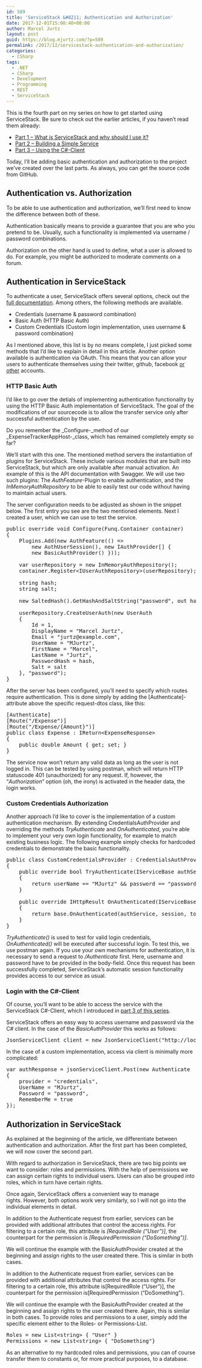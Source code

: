 ```yaml
---
id: 589
title: 'ServiceStack &#8211; Authentication and Authorization'
date: 2017-12-01T15:00:40+00:00
author: Marcel Jurtz
layout: post
guid: https://blog.mjurtz.com/?p=589
permalink: /2017/12/servicestack-authentication-and-authorization/
categories:
  - CSharp
tags:
  - .NET
  - CSharp
  - Development
  - Programming
  - REST
  - ServiceStack
---
```

This is the fourth part on my series on how to get started using ServiceStack. Be sure to check out the earlier articles, if you haven&#8217;t read them already:

  * [Part 1 &#8211; What is ServiceStack and why should I use it?](https://blog.mjurtz.com/2017/11/what-is-servicestack/)
  * [Part 2 &#8211; Building a Simple Service](https://blog.mjurtz.com/2017/11/servicestack-building-simple-service/)
  * [Part 3 &#8211; Using the C#-Client](https://blog.mjurtz.com/2017/11/servicestack-using-the-c-client/)

Today, I&#8217;ll be adding basic authentication and authorization to the project we&#8217;ve created over the last parts. As always, you can get the source code from GitHub.

## Authentication vs. Authorization

To be able to use authentication and authorization, we&#8217;ll first need to know the difference between both of these.

Authentication basically means to provide a guarantee that you are who you pretend to be. Usually, such a functionality is implemented via username / password combinations.

Authorization on the other hand is used to define, what a user is allowed to do. For example, you might be authorized to moderate comments on a forum.

## Authentication in ServiceStack

To authenticate a user, ServiceStack offers several options, check out the [full documentation](http://docs.servicestack.net/authentication-and-authorization). Among others, the following methods are available.

  * Credentials (username & password combination)
  * Basic Auth (HTTP Basic Auth)
  * Custom Credentials (Custom login implementation, uses username & password combination)

As I mentioned above, this list is by no means complete, I just picked some methods that I&#8217;d like to explain in detail in this article. Another option available is authentication via OAuth. This means that you can allow your users to authenticate themselves using their twitter, github, facebook [or other](http://docs.servicestack.net/authentication-and-authorization#oauth-providers) accounts.

### HTTP Basic Auth

I&#8217;d like to go over the detials of implementing authentication functionality by using the HTTP Basic Auth implementation of ServiceStack. The goal of the modifications of our sourcecode is to allow the transfer service only after successful authentication by the user.

Do you remember the _Configure-_method of our _ExpenseTrackerAppHost-_class, which has remained completely empty so far?
  
We&#8217;ll start with this one. The mentioned method servers the instantiation of plugins for ServiceStack. These include various modules that are built into ServiceStack, but which are only available after manual activation. An example of this is the API documentation with Swagger. We will use two such plugins: The _AuthFeature_-Plugin to enable authentication, and the _InMemoryAuthRepository_ to be able to easily test our code without having to maintain actual users.

The server configuration needs to be adjusted as shown in the snippet below. The first entry you see are the two mentioned elements. Next I created a user, which we can use to test the service.

<pre class="EnlighterJSRAW" data-enlighter-language="csharp">public override void Configure(Funq.Container container)
{
    Plugins.Add(new AuthFeature(() =&gt;
        new AuthUserSession(), new IAuthProvider[] {
        new BasicAuthProvider() }));

    var userRepository = new InMemoryAuthRepository();
    container.Register&lt;IUserAuthRepository&gt;(userRepository);

    string hash;
    string salt;

    new SaltedHash().GetHashAndSaltString("password", out hash, out salt);
    
    userRepository.CreateUserAuth(new UserAuth
    {
        Id = 1,
        DisplayName = "Marcel Jurtz",
        Email = "jurtz@example.com",
        UserName = "MJurtz",
        FirstName = "Marcel",
        LastName = "Jurtz",
        PasswordHash = hash,
        Salt = salt
    }, "password");
}</pre>

After the server has been configured, you&#8217;ll need to specify which routes require authentication. This is done simply by adding the [Authenticate]-attribute above the specific request-dtos class, like this:

<pre class="EnlighterJSRAW" data-enlighter-language="csharp">[Authenticate]
[Route("/Expense")]
[Route("/Expense/{Amount}")]
public class Expense : IReturn&lt;ExpenseResponse&gt;
{
    public double Amount { get; set; }
}</pre>

The service now won&#8217;t return any valid data as long as the user is not logged in. This can be tested by using postman, which will return HTTP statuscode 401 (unauthorized) for any request. If, however, the &#8220;_Authorization_&#8221; option (oh, the irony) is activated in the header data, the login works.

### Custom Credentials Authorization

Another approach I&#8217;d like to cover is the implementation of a custom authentication mechanism. By extending CredentialsAuthProvider and overriding the methods _TryAuthenticate_ and _OnAuthenticated_, you&#8217;re able to implement your very own login functionality, for example to match existing business logic. The following example simply checks for hardcoded credentials to demonstrate the basic functionality.

<pre class="EnlighterJSRAW" data-enlighter-language="csharp">public class CustomCredentialsProvider : CredentialsAuthProvider
{
    public override bool TryAuthenticate(IServiceBase authService, string userName, string password)
    {
        return userName == "MJurtz" && password == "password";
    }

    public override IHttpResult OnAuthenticated(IServiceBase authService, IAuthSession session, IAuthTokens tokens, Dictionary&lt;string, string&gt; authInfo)
    {
        return base.OnAuthenticated(authService, session, tokens, authInfo);
    }
}</pre>

_TryAuthenticate()_ is used to test for valid login credentials, _OnAuthenticated()_ will be executed after successful login. To test this, we use postman again. If you use your own mechanisms for authentication, it is necessary to send a request to _/Authenticate_ first. Here, username and password have to be provided in the body-field. Once this request has been successfully completed, ServiceStack&#8217;s automatic session functionality provides access to our service as usual.

### Login with the C#-Client

Of course, you&#8217;ll want to be able to access the service with the ServiceStack C#-Client, which I introduced in [part 3 of this series](https://blog.mjurtz.com/2017/11/servicestack-using-the-c-client/).

ServiceStack offers an easy way to access username and password via the C# client. In the case of the _BasicAuthProvider_ this works as follows:

<pre class="EnlighterJSRAW" data-enlighter-language="csharp">JsonServiceClient client = new JsonServiceClient("http://localhost:61401") { UserName = "MJurtz", Password = "password" };</pre>

In the case of a custom implementation, access via client is minimally more complicated:

<pre class="EnlighterJSRAW" data-enlighter-language="csharp">var authResponse = jsonServiceClient.Post(new Authenticate
{
    provider = "credentials",
    UserName = "MJurtz",
    Password = "password",
    RememberMe = true
});</pre>

## Authorization in ServiceStack

As explained at the beginning of the article, we differentiate between authentication and authorization. After the first part has been completed, we will now cover the second part.

With regard to authorization in ServiceStack, there are two big points we want to consider: roles and permissions. With the help of permissions we can assign certain rights to individual users. Users can also be grouped into roles, which in turn have certain rights.

Once again, ServiceStack offers a convenient way to manage rights. However, both options work very similarly, so I will not go into the individual elements in detail.

In addition to the Authenticate request from earlier, services can be provided with additional attributes that control the access rights. For filtering to a certain role, this attribute is _[RequiredRole (&#8220;User&#8221;)]_, the counterpart for the permission is _[RequiredPermission (&#8220;DoSomething&#8221;)]_.

We will continue the example with the BasicAuthProvider created at the beginning and assign rights to the user created there. This is similar in both cases.

In addition to the Authenticate request from earlier, services can be provided with additional attributes that control the access rights. For filtering to a certain role, this attribute is[RequiredRole (&#8220;User&#8221;)], the counterpart for the permission is[RequiredPermission (&#8220;DoSomething&#8221;).

We will continue the example with the BasicAuthProvider created at the beginning and assign rights to the user created there. Again, this is similar in both cases. To provide roles and permissions to a user, simply add the specific element either to the Roles- or Permissions-List.

<pre class="EnlighterJSRAW" data-enlighter-language="csharp">Roles = new List&lt;string&gt; { "User" }
Permissions = new List&lt;string&gt; { "DoSomething"}</pre>

As an alternative to my hardcoded roles and permissions, you can of course transfer them to constants or, for more practical purposes, to a database.

###